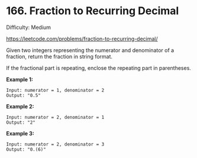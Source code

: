 # 166. Fraction to Recurring Decimal

Difficulty: Medium

https://leetcode.com/problems/fraction-to-recurring-decimal/

Given two integers representing the numerator and denominator of a fraction, return the fraction in string format.

If the fractional part is repeating, enclose the repeating part in parentheses.

**Example 1:**
```
Input: numerator = 1, denominator = 2
Output: "0.5"
```

**Example 2:**
```
Input: numerator = 2, denominator = 1
Output: "2"
```

**Example 3:**
```
Input: numerator = 2, denominator = 3
Output: "0.(6)"
```
